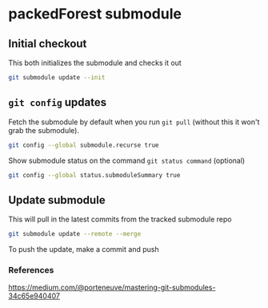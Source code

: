 # packedForest submodule

## Initial checkout

This both initializes the submodule and checks it out

```sh
git submodule update --init
```

## `git config` updates

Fetch the submodule by default when you run `git pull` (without this it won't grab the submodule).

```sh
git config --global submodule.recurse true
```

Show submodule status on the command `git status command` (optional)

```sh
git config --global status.submoduleSummary true
```

## Update submodule

This will pull in the latest commits from the tracked submodule repo

```sh
git submodule update --remote --merge
```

To push the update, make a commit and push

### References

https://medium.com/@porteneuve/mastering-git-submodules-34c65e940407